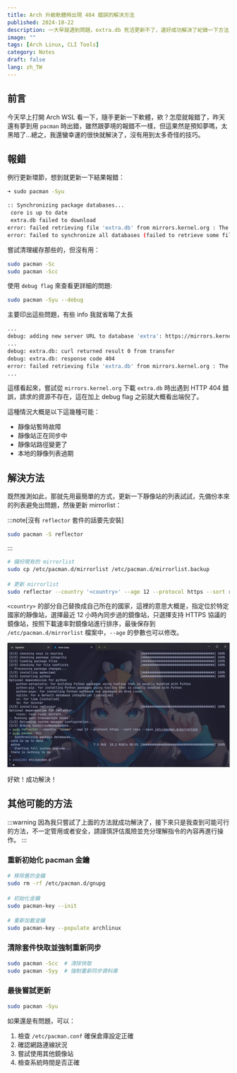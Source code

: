 ```yaml
---
title: Arch 升級軟體時出現 404 錯誤的解決方法
published: 2024-10-22
description: 一大早就遇到問題，extra.db 死活更新不了，還好成功解決了紀錄一下方法！
image: ""
tags: [Arch Linux, CLI Tools]
category: Notes
draft: false
lang: zh_TW
---
```


## 前言

今天早上打開 Arch WSL 看一下，隨手更新一下軟體，欸？怎麼就報錯了，昨天還有夢到用 `pacman` 時出錯，雖然跟夢境的報錯不一樣，但這果然是預知夢嗎，太黑暗了...總之，我還蠻幸運的很快就解決了，沒有用到太多奇怪的技巧。

## 報錯

例行更新環節，想到就更新一下結果報錯：

```bash
➜ sudo pacman -Syu
```

```bash
:: Synchronizing package databases...
 core is up to date
 extra.db failed to download
error: failed retrieving file 'extra.db' from mirrors.kernel.org : The requested URL returned error: 404
error: failed to synchronize all databases (failed to retrieve some files)
```

嘗試清理緩存那些的，但沒有用：

```bash
sudo pacman -Sc
sudo pacman -Scc
```

使用 `debug flag` 來查看更詳細的問題:

```bash
sudo pacman -Syu --debug
```

主要印出這些問題，有些 info 我就省略了太長

```bash
...
debug: adding new server URL to database 'extra': https://mirrors.kernel.org/archlinux/extra/os/x86_64
...
debug: extra.db: curl returned result 0 from transfer
debug: extra.db: response code 404
error: failed retrieving file 'extra.db' from mirrors.kernel.org : The requested URL returned error: 404
...
```

這樣看起來，嘗試從 `mirrors.kernel.org` 下載 `extra.db` 時出遇到 HTTP 404 錯誤，請求的資源不存在，這在加上 debug flag 之前就大概看出端倪了。

這種情況大概是以下這幾種可能：

- 靜像站暫時故障
- 靜像站正在同步中
- 靜像站路徑變更了
- 本地的靜像列表過期

## 解決方法

既然推測如此，那就先用最簡單的方式，更新一下靜像站的列表試試，先備份本來的列表避免出問題，然後更新 mirrorlist：

:::note[沒有 `reflector` 套件的話要先安裝]

```bash
sudo pacman -S reflector
```

:::

```bash
# 備份現有的 mirrorlist
sudo cp /etc/pacman.d/mirrorlist /etc/pacman.d/mirrorlist.backup

# 更新 mirrorlist
sudo reflector --country '<country>' --age 12 --protocol https --sort rate --save /etc/pacman.d/mirrorlist
```

`<country>` 的部分自己替換成自己所在的國家，這裡的意思大概是，指定位於特定國家的靜像站，選擇最近 12 小時內同步過的鏡像站，只選擇支持 HTTPS 協議的鏡像站，按照下載速率對鏡像站進行排序，最後保存到 `/etc/pacman.d/mirrorlist` 檔案中，`--age` 的參數也可以修改。

![](1.png)

好欸！成功解決！

## 其他可能的方法

:::warning
因為我只嘗試了上面的方法就成功解決了，接下來只是我查到可能可行的方法，不一定管用或者安全，請謹慎評估風險並充分理解指令的內容再進行操作。
:::

### 重新初始化 pacman 金鑰

```bash
# 移除舊的金鑰
sudo rm -rf /etc/pacman.d/gnupg

# 初始化金鑰
sudo pacman-key --init

# 重新加載金鑰
sudo pacman-key --populate archlinux
```

### 清除套件快取並強制重新同步

```bash
sudo pacman -Scc  # 清除快取
sudo pacman -Syy  # 強制重新同步資料庫
```

### 最後嘗試更新

```bash
sudo pacman -Syu
```

如果還是有問題，可以：

1. 檢查 `/etc/pacman.conf` 確保倉庫設定正確
2. 確認網路連線狀況
3. 嘗試使用其他鏡像站
4. 檢查系統時間是否正確
